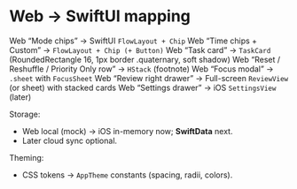 # Web → SwiftUI mapping

Web “Mode chips” → SwiftUI `FlowLayout + Chip`
Web “Time chips + Custom” → `FlowLayout + Chip (+ Button)`
Web “Task card” → `TaskCard` (RoundedRectangle 16, 1px border .quaternary, soft shadow)
Web “Reset / Reshuffle / Priority Only row” → `HStack` (footnote)
Web “Focus modal” → `.sheet` with `FocusSheet`
Web “Review right drawer” → Full-screen `ReviewView` (or sheet) with stacked cards
Web “Settings drawer” → iOS `SettingsView` (later)

Storage:
- Web local (mock) → iOS in-memory now; **SwiftData** next.
- Later cloud sync optional.

Theming:
- CSS tokens → `AppTheme` constants (spacing, radii, colors).